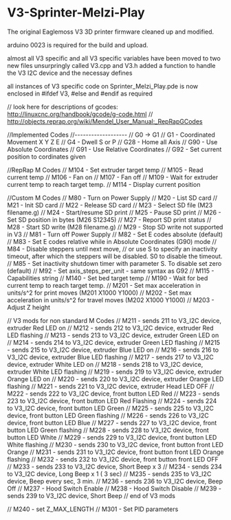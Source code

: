 # V3-Sprinter-Melzi-Play
The original Eaglemoss V3 3D printer firmware cleaned up and modified. 

arduino 0023 is required for the build and upload.

almost all V3 specific and all V3 specific variables have been moved to two new files unsurpringly called V3.cpp and V3.h
added a function to handle the V3 I2C device and the necessay defines 

all instances of V3 specific code on Sprinter_Melzi_Play.pde is now enclosed in #ifdef V3, #else and #endif as required

// look here for descriptions of gcodes: http://linuxcnc.org/handbook/gcode/g-code.html
// http://objects.reprap.org/wiki/Mendel_User_Manual:_RepRapGCodes

//Implemented Codes
//-------------------
// G0  -> G1
// G1  - Coordinated Movement X Y Z E
// G4  - Dwell S<seconds> or P<milliseconds>
// G28 - Home all Axis
// G90 - Use Absolute Coordinates
// G91 - Use Relative Coordinates
// G92 - Set current position to cordinates given

//RepRap M Codes
// M104 - Set extruder target temp
// M105 - Read current temp
// M106 - Fan on
// M107 - Fan off
// M109 - Wait for extruder current temp to reach target temp.
// M114 - Display current position

//Custom M Codes
// M80  - Turn on Power Supply
// M20  - List SD card
// M21  - Init SD card
// M22  - Release SD card
// M23  - Select SD file (M23 filename.g)
// M24  - Start/resume SD print
// M25  - Pause SD print
// M26  - Set SD position in bytes (M26 S12345)
// M27  - Report SD print status
// M28  - Start SD write (M28 filename.g)
// M29  - Stop SD write  not supported in V3
// M81  - Turn off Power Supply
// M82  - Set E codes absolute (default)
// M83  - Set E codes relative while in Absolute Coordinates (G90) mode
// M84  - Disable steppers until next move, 
//        or use S<seconds> to specify an inactivity timeout, after which the steppers will be disabled.  S0 to disable the timeout.
// M85  - Set inactivity shutdown timer with parameter S<seconds>. To disable set zero (default)
// M92  - Set axis_steps_per_unit - same syntax as G92
// M115	- Capabilities string
// M140 - Set bed target temp
// M190 - Wait for bed current temp to reach target temp.
// M201 - Set max acceleration in units/s^2 for print moves (M201 X1000 Y1000)
// M202 - Set max acceleration in units/s^2 for travel moves (M202 X1000 Y1000)
// M203 - Adjust Z height

// V3 mods for non standard M Codes
// M211 - sends 211 to V3_I2C device, extruder Red LED on
// M212 - sends 212 to V3_I2C device, extruder Red LED flashing
// M213 - sends 213 to V3_I2C device, extruder Green LED on
// M214 - sends 214 to V3_I2C device, extruder Green LED flashing
// M215 - sends 215 to V3_I2C device, extruder Blue LED on
// M216 - sends 216 to V3_I2C device, extruder Blue LED flashing
// M217 - sends 217 to V3_I2C device, extruder White LED on
// M218 - sends 218 to V3_I2C device, extruder White LED flashing
// M219 - sends 219 to V3_I2C device, extruder Orange LED on
// M220 - sends 220 to V3_I2C device, extruder Orange LED flashing
// M221 - sends 221 to V3_I2C device, extruder Head LED OFF
// M222 - sends 222 to V3_I2C device, front button LED Red
// M223 - sends 223 to V3_I2C device, front button LED Red Flashing
// M224 - sends 224 to V3_I2C device, front button LED Green
// M225 - sends 225 to V3_I2C device, front button LED Green flashing
// M226 - sends 226 to V3_I2C device, front button LED Blue
// M227 - sends 227 to V3_I2C device, front button LED Green flashing
// M228 - sends 228 to V3_I2C device, front button LED White
// M229 - sends 229 to V3_I2C device, front button LED White flashing
// M230 - sends 230 to V3_I2C device, front button front LED Orange
// M231 - sends 231 to V3_I2C device, front button front LED Orange flashing
// M232 - sends 232 to V3_I2C device, front button front LED OFF
// M233 - sends 233 to V3_I2C device, Short Beep x 3
// M234 - sends 234 to V3_I2C device, Long Beep x 1 ( 3 sec)
// M235 - sends 235 to V3_I2C device, Beep every sec, 3 min.
// M236 - sends 236 to V3_I2C device, Beep Off
// M237 - Hood Switch Enable
// M238	- Hood Switch Disable
// M239 - sends 239 to V3_I2C device, Short Beep
// end of V3 mods

// M240 - set Z_MAX_LENGTH
// M301 - Set PID parameters
